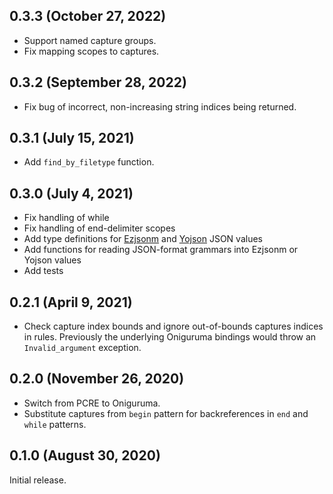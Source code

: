 ## 0.3.3 (October 27, 2022)

- Support named capture groups.
- Fix mapping scopes to captures.

## 0.3.2 (September 28, 2022)

- Fix bug of incorrect, non-increasing string indices being returned.

## 0.3.1 (July 15, 2021)

- Add `find_by_filetype` function.

## 0.3.0 (July 4, 2021)

- Fix handling of while
- Fix handling of end-delimiter scopes
- Add type definitions for [Ezjsonm](https://opam.ocaml.org/packages/ezjsonm/)
  and [Yojson](https://opam.ocaml.org/packages/yojson/) JSON values
- Add functions for reading JSON-format grammars into Ezjsonm or Yojson
  values
- Add tests

## 0.2.1 (April 9, 2021)

- Check capture index bounds and ignore out-of-bounds captures indices in
  rules. Previously the underlying Oniguruma bindings would throw an
  `Invalid_argument` exception.

## 0.2.0 (November 26, 2020)

- Switch from PCRE to Oniguruma.
- Substitute captures from `begin` pattern for backreferences in `end` and
  `while` patterns.

## 0.1.0 (August 30, 2020)

Initial release.
